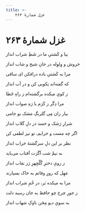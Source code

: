 ```yaml
---
title: >-
    غزل شمارهٔ ۲۶۳
---
```

# غزل شمارهٔ ۲۶۳

<div class="b" id="bn1"><div class="m1"><p>بیا و کَشتیِ ما در شَطِ شراب انداز</p></div>
<div class="m2"><p>خروش و وِلوِله در جانِ شیخ و شاب انداز</p></div></div>
<div class="b" id="bn2"><div class="m1"><p>مرا به کَشتیِ باده درافکن ای ساقی</p></div>
<div class="m2"><p>که گفته‌اند نِکویی کن و در آب انداز</p></div></div>
<div class="b" id="bn3"><div class="m1"><p>ز کویِ میکده برگشته‌ام ز راهِ خَطا</p></div>
<div class="m2"><p>مرا دِگَر ز کَرَم با رَهِ صواب انداز</p></div></div>
<div class="b" id="bn4"><div class="m1"><p>بیار زان مِی گلرنگِ مشک بو جامی</p></div>
<div class="m2"><p>شرارِ رَشک و حسد در دلِ گلاب انداز</p></div></div>
<div class="b" id="bn5"><div class="m1"><p>اگر چه مست و خرابم، تو نیز لطفی کن</p></div>
<div class="m2"><p>نظر بر این دلِ سرگشتهٔ خراب انداز</p></div></div>
<div class="b" id="bn6"><div class="m1"><p>به نیمْ شب اَگَرَت آفتاب می‌باید</p></div>
<div class="m2"><p>ز رویِ دخترِ گُلْچِهرِ رَز نقاب انداز</p></div></div>
<div class="b" id="bn7"><div class="m1"><p>مَهِل که روزِ وفاتم به خاک بسپارند</p></div>
<div class="m2"><p>مرا به میکده بَر، در خُمِ شراب انداز</p></div></div>
<div class="b" id="bn8"><div class="m1"><p>ز جورِ چرخ چو حافظ به جان رسید دلت</p></div>
<div class="m2"><p>به سویِ دیو مِحَن ناوَکِ شهاب انداز</p></div></div>
